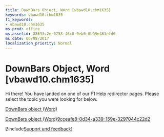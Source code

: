 ```yaml
---
title: DownBars Object, Word [vbawd10.chm1635]
keywords: vbawd10.chm1635
f1_keywords:
- vbawd10.chm1635
ms.prod: office
ms.assetid: 08693c2e-0758-46c8-9eb0-0b99e461efd6
ms.date: 06/08/2017
localization_priority: Normal
---
```



# DownBars Object, Word [vbawd10.chm1635]

Hi there! You have landed on one of our F1 Help redirector pages. Please select the topic you were looking for below.

[DownBars object (Word)](http://msdn.microsoft.com/library/d0cf170e-0c58-2d01-a4b2-1eaf65dbfa3c%28Office.15%29.aspx)

[DownBars object (Word)9cceafe8-0d34-a339-159e-3297044c22d2](http://msdn.microsoft.com/library/9cceafe8-0d34-a339-159e-3297044c22d2%28Office.15%29.aspx)

[!include[Support and feedback](~/includes/feedback-boilerplate.md)]